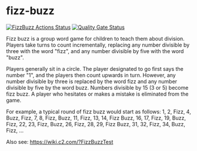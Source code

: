 # fizz-buzz
[![FizzBuzz Actions Status](https://github.com/mannibasi/fizz-buzz/workflows/FizzBuzz/badge.svg)](https://github.com/mannibasi/fizz-buzz/actions) [![Quality Gate Status](https://sonarcloud.io/api/project_badges/measure?project=mannibasi_fizz-buzz&metric=alert_status)](https://sonarcloud.io/dashboard?id=mannibasi_fizz-buzz)

Fizz buzz is a group word game for children to teach them about division.  Players take turns to count incrementally, replacing any number divisible by three with the word "fizz", and any number divisible by five with the word "buzz".

Players generally sit in a circle. The player designated to go first says the number "1", and the players then count upwards in turn. However, any number divisible by three is replaced by the word fizz and any number divisible by five by the word buzz. Numbers divisible by 15 (3 or 5) become fizz buzz. A player who hesitates or makes a mistake is eliminated from the game.

For example, a typical round of fizz buzz would start as follows:
1, 2, Fizz, 4, Buzz, Fizz, 7, 8, Fizz, Buzz, 11, Fizz, 13, 14, Fizz Buzz, 16, 17, Fizz, 19, Buzz, Fizz, 22, 23, Fizz, Buzz, 26, Fizz, 28, 29, Fizz Buzz, 31, 32, Fizz, 34, Buzz, Fizz, ...

Also see:
https://wiki.c2.com/?FizzBuzzTest